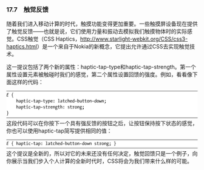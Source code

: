 ### 17.7　触觉反馈

随着我们进入移动计算的时代，触摸功能变得更加重要。一些触摸屏设备现在提供了触觉反馈——也就是说，它们使用力量和振动去模拟我们触摸物体时的实际感觉。CSS触觉（CSS Haptics，<a class="my_markdown" href="['http://www.starlight-webkit.org/CSS/css3-haptics.html']">http://www.starlight-webkit.org/CSS/css3-haptics.html</a>）是一个来自于Nokia的新概念，它提出允许通过CSS去实现触觉技术。

这一提议包括了两个新的属性：haptic-tap-type和haptic-tap-strength。第一个属性设置元素被触碰时我们的感觉，第二个属性设置回馈的强度。例如，看看像下面这样的代码：

![804.png](../images/804.png)
这段代码可以在你按下一个具有强反馈的按钮之后，让按钮保持按下状态的感觉，你也可以使用haptic-tap简写提供相同的值：

![805.png](../images/805.png)
这个提议是全新的，所以对它的未来还没有任何决定，触觉回馈只是一个例子，向你展示当我们步入个人计算的全新时代时，CSS将会为我们带来什么样的可能。

